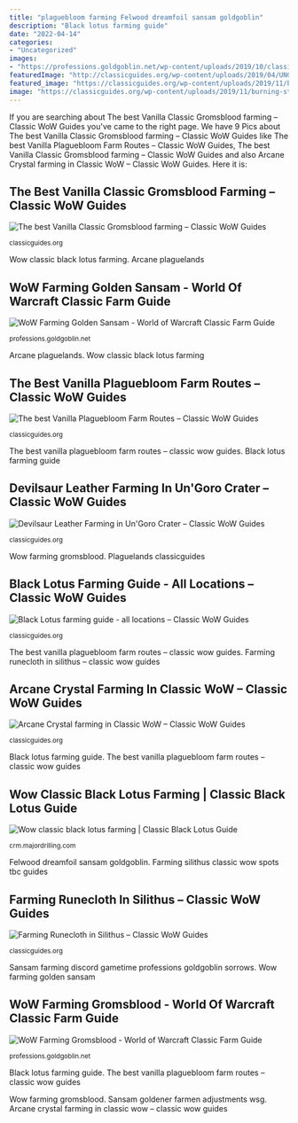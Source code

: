 ```yaml
---
title: "plaguebloom farming Felwood dreamfoil sansam goldgoblin"
description: "Black lotus farming guide"
date: "2022-04-14"
categories:
- "Uncategorized"
images:
- "https://professions.goldgoblin.net/wp-content/uploads/2019/10/classic-farming-golden-sansam-swamp-of-sorrows.jpg"
featuredImage: "http://classicguides.org/wp-content/uploads/2019/04/UNGoro-Devilsaur-Leather-768x768.jpg"
featured_image: "https://classicguides.org/wp-content/uploads/2019/11/burning-steppes-black-lotus-farming.jpg"
image: "https://classicguides.org/wp-content/uploads/2019/11/burning-steppes-black-lotus-farming.jpg"
---
```


If you are searching about The best Vanilla Classic Gromsblood farming – Classic WoW Guides you've came to the right page. We have 9 Pics about The best Vanilla Classic Gromsblood farming – Classic WoW Guides like The best Vanilla Plaguebloom Farm Routes – Classic WoW Guides, The best Vanilla Classic Gromsblood farming – Classic WoW Guides and also Arcane Crystal farming in Classic WoW – Classic WoW Guides. Here it is:

## The Best Vanilla Classic Gromsblood Farming – Classic WoW Guides

![The best Vanilla Classic Gromsblood farming – Classic WoW Guides](https://classicguides.org/wp-content/uploads/2019/04/Blasted-Lands-GromsbloodFire-BlossomSungrass.jpg "Wow farming golden sansam")

<small>classicguides.org</small>

Wow classic black lotus farming. Arcane plaguelands

## WoW Farming Golden Sansam - World Of Warcraft Classic Farm Guide

![WoW Farming Golden Sansam - World of Warcraft Classic Farm Guide](https://professions.goldgoblin.net/wp-content/uploads/2019/10/classic-farming-golden-sansam-swamp-of-sorrows.jpg "Arcane crystal farming in classic wow – classic wow guides")

<small>professions.goldgoblin.net</small>

Arcane plaguelands. Wow classic black lotus farming

## The Best Vanilla Plaguebloom Farm Routes – Classic WoW Guides

![The best Vanilla Plaguebloom Farm Routes – Classic WoW Guides](http://classicguides.org/wp-content/uploads/2019/04/WPL-PlaguebloomDreamfoinArthas-Tears-300x300.jpg "Sansam goldener farmen adjustments wsg")

<small>classicguides.org</small>

The best vanilla plaguebloom farm routes – classic wow guides. Black lotus farming guide

## Devilsaur Leather Farming In Un&#039;Goro Crater – Classic WoW Guides

![Devilsaur Leather Farming in Un&#039;Goro Crater – Classic WoW Guides](http://classicguides.org/wp-content/uploads/2019/04/UNGoro-Devilsaur-Leather-768x768.jpg "The best vanilla plaguebloom farm routes – classic wow guides")

<small>classicguides.org</small>

Wow farming gromsblood. Plaguelands classicguides

## Black Lotus Farming Guide - All Locations – Classic WoW Guides

![Black Lotus farming guide - all locations – Classic WoW Guides](https://classicguides.org/wp-content/uploads/2019/11/burning-steppes-black-lotus-farming.jpg "Farming runecloth in silithus – classic wow guides")

<small>classicguides.org</small>

The best vanilla plaguebloom farm routes – classic wow guides. Farming runecloth in silithus – classic wow guides

## Arcane Crystal Farming In Classic WoW – Classic WoW Guides

![Arcane Crystal farming in Classic WoW – Classic WoW Guides](https://classicguides.org/wp-content/uploads/2019/11/eastern-plaguelands-arcane-crystal-farming.jpg "The best vanilla classic gromsblood farming – classic wow guides")

<small>classicguides.org</small>

Black lotus farming guide. The best vanilla plaguebloom farm routes – classic wow guides

## Wow Classic Black Lotus Farming | Classic Black Lotus Guide

![Wow classic black lotus farming | Classic Black Lotus Guide](https://wow.zamimg.com/uploads/guide/images/18827.jpg "Sansam farming discord gametime professions goldgoblin sorrows")

<small>crm.majordrilling.com</small>

Felwood dreamfoil sansam goldgoblin. Farming silithus classic wow spots tbc guides

## Farming Runecloth In Silithus – Classic WoW Guides

![Farming Runecloth in Silithus – Classic WoW Guides](http://classicguides.org/wp-content/uploads/2019/04/Silithus-Runecloth-1.jpg "Devilsaur leather farming in un&#039;goro crater – classic wow guides")

<small>classicguides.org</small>

Sansam farming discord gametime professions goldgoblin sorrows. Wow farming golden sansam

## WoW Farming Gromsblood - World Of Warcraft Classic Farm Guide

![WoW Farming Gromsblood - World of Warcraft Classic Farm Guide](https://professions.goldgoblin.net/wp-content/uploads/2019/10/classic-farming-gromsblood-felwood.jpg "Farming silithus classic wow spots tbc guides")

<small>professions.goldgoblin.net</small>

Black lotus farming guide. The best vanilla plaguebloom farm routes – classic wow guides

Wow farming gromsblood. Sansam goldener farmen adjustments wsg. Arcane crystal farming in classic wow – classic wow guides
